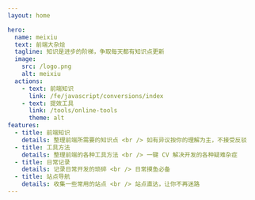 ```yaml
---
layout: home

hero:
  name: meixiu
  text: 前端大杂烩
  tagline: 知识是进步的阶梯，争取每天都有知识点更新
  image:
    src: /logo.png
    alt: meixiu
  actions:
    - text: 前端知识
      link: /fe/javascript/conversions/index
    - text: 提效工具
      link: /tools/online-tools
      theme: alt
features:
  - title: 前端知识
    details: 整理前端所需要的知识点 <br /> 如有异议按你的理解为主，不接受反驳
  - title: 工具方法
    details: 整理前端的各种工具方法 <br /> 一键 CV 解决开发的各种疑难杂症
  - title: 日常记录
    details: 记录日常开发的琐碎 <br /> 日常摸鱼必备
  - title: 站点导航
    details: 收集一些常用的站点 <br /> 站点直达，让你不再迷路
---
```

